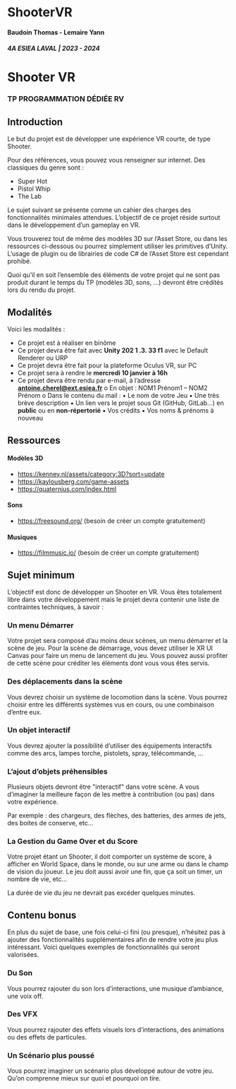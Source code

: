 # ShooterVR



#### Baudoin Thomas  - Lemaire Yann

##### 4A ESIEA LAVAL | 2023 - 2024

# Shooter VR

### TP PROGRAMMATION DÉDIÉE RV


## Introduction

Le but du projet est de développer une expérience VR courte, de type Shooter.

Pour des références, vous pouvez vous renseigner sur internet. Des classiques du genre sont :

- Super Hot
- Pistol Whip
- The Lab

Le sujet suivant se présente comme un cahier des charges des fonctionnalités minimales attendues. L’objectif
de ce projet réside surtout dans le développement d’un gameplay en VR.

Vous trouverez tout de même des modèles 3D sur l’Asset Store, ou dans les ressources ci-dessous ou pourrez
simplement utiliser les primitives d’Unity. L’usage de plugin ou de librairies de code C# de l’Asset Store est
cependant prohibé.

Quoi qu’il en soit l’ensemble des éléments de votre projet qui ne sont pas produit durant le temps du TP
(modèles 3D, sons, ...) devront être crédités lors du rendu du projet.


## Modalités

Voici les modalités :

- Ce projet est à réaliser en binôme
- Ce projet devra être fait avec **Unity 202 1 .3. 33 f1** avec le Default Renderer ou URP
- Ce projet devra être fait pour la plateforme Oculus VR, sur PC
- Ce projet sera à rendre le **mercredi 10 janvier à 16h**
- Ce projet devra être rendu par e-mail, à l’adresse **antoine.cherel@ext.esiea.fr**
    o En objet : NOM1 Prénom1 – NOM2 Prénom
    o Dans le contenu du mail :
       ▪ Le nom de votre Jeu
       ▪ Une très brève description
       ▪ Un lien vers le projet sous Git (GitHub, GitLab...) en **public** ou en **non-répertorié**
       ▪ Vos crédits
       ▪ Vos noms & prénoms à nouveau

## Ressources

#### Modèles 3D

- https://kenney.nl/assets/category:3D?sort=update
- https://kaylousberg.com/game-assets
- https://quaternius.com/index.html

#### Sons

- https://freesound.org/ (besoin de créer un compte gratuitement)

#### Musiques

- https://filmmusic.io/ (besoin de créer un compte gratuitement)


## Sujet minimum

L’objectif est donc de développer un Shooter en VR. Vous êtes totalement libre dans votre développement
mais le projet devra contenir une liste de contraintes techniques, à savoir :

### Un menu Démarrer

Votre projet sera composé d’au moins deux scènes, un menu démarrer et la scène de jeu. Pour la scène de
démarrage, vous devez utiliser le XR UI Canvas pour faire un menu de lancement du jeu. Vous pouvez aussi
profiter de cette scène pour créditer les éléments dont vous vous êtes servis.

### Des déplacements dans la scène

Vous devrez choisir un système de locomotion dans la scène. Vous pourrez choisir entre les différents
systèmes vus en cours, ou une combinaison d’entre eux.

### Un objet interactif

Vous devrez ajouter la possibilité d’utiliser des équipements interactifs comme des arcs, lampes torche,
pistolets, spray, télécommande, ...

### L’ajout d’objets préhensibles

Plusieurs objets devront être "interactif" dans votre scène. A vous d’imaginer la meilleure façon de les mettre
à contribution (ou pas) dans votre expérience.

Par exemple : des chargeurs, des flèches, des batteries, des armes de jets, des boites de conserve, etc...

### La Gestion du Game Over et du Score

Votre projet étant un Shooter, il doit comporter un système de score, à afficher en World Space, dans le
monde, ou sur une arme ou dans le champ de vision du joueur. Le jeu doit aussi avoir une fin, que ça soit un
timer, un nombre de vie, etc...

La durée de vie du jeu ne devrait pas excéder quelques minutes.


## Contenu bonus

En plus du sujet de base, une fois celui-ci fini (ou presque), n’hésitez pas à ajouter des fonctionnalités
supplémentaires afin de rendre votre jeu plus intéressant. Voici quelques exemples de fonctionnalités qui
seront valorisées.

### Du Son

Vous pourrez rajouter du son lors d’interactions, une musique d’ambiance, une voix off.

### Des VFX

Vous pourrez rajouter des effets visuels lors d’interactions, des animations ou des effets de particules.

### Un Scénario plus poussé

Vous pourrez imaginer un scénario plus développé autour de votre jeu. Qu’on comprenne mieux sur quoi et
pourquoi on tire.


